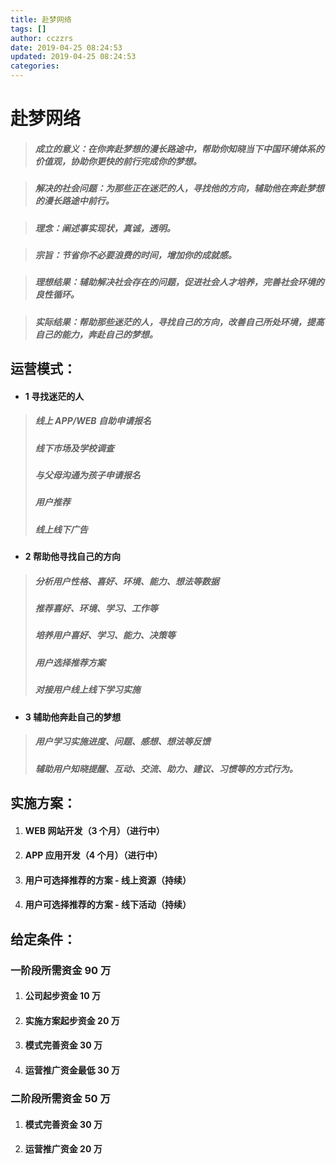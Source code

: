 ```yaml
---
title: 赴梦网络
tags: []
author: cczzrs
date: 2019-04-25 08:24:53
updated: 2019-04-25 08:24:53
categories:
---
```


# 赴梦网络
> ##### 成立的意义：在你奔赴梦想的漫长路途中，帮助你知晓当下中国环境体系的价值观，协助你更快的前行完成你的梦想。

> ##### 解决的社会问题：为那些正在迷茫的人，寻找他的方向，辅助他在奔赴梦想的漫长路途中前行。

> ##### 理念：阐述事实现状，真诚，透明。

> ##### 宗旨：节省你不必要浪费的时间，增加你的成就感。

> ##### 理想结果：辅助解决社会存在的问题，促进社会人才培养，完善社会环境的良性循环。

> ##### 实际结果：帮助那些迷茫的人，寻找自己的方向，改善自己所处环境，提高自己的能力，奔赴自己的梦想。

## 运营模式：
  - #### 1 寻找迷茫的人
  > ##### 线上 APP/WEB 自助申请报名
  > ##### 线下市场及学校调查
  > ##### 与父母沟通为孩子申请报名
  > ##### 用户推荐
  > ##### 线上线下广告
  
  - #### 2 帮助他寻找自己的方向
  > ##### 分析用户性格、喜好、环境、能力、想法等数据
  > ##### 推荐喜好、环境、学习、工作等
  > ##### 培养用户喜好、学习、能力、决策等        
  > ##### 用户选择推荐方案
  > ##### 对接用户线上线下学习实施
  
  - #### 3 辅助他奔赴自己的梦想
  > ##### 用户学习实施进度、问题、感想、想法等反馈
  > ##### 辅助用户知晓提醒、互动、交流、助力、建议、习惯等的方式行为。
    
## 实施方案：
  1. #### WEB 网站开发（3 个月）（进行中）
  2. #### APP 应用开发（4 个月）（进行中）
  3. #### 用户可选择推荐的方案 - 线上资源（持续）
  4. #### 用户可选择推荐的方案 - 线下活动（持续）
  
## 给定条件：
### 一阶段所需资金 90 万
  1. #### 公司起步资金 10 万
  1. #### 实施方案起步资金 20 万
  2. #### 模式完善资金 30 万
  3. #### 运营推广资金最低 30 万
  
### 二阶段所需资金 50 万
  1. #### 模式完善资金 30 万
  2. #### 运营推广资金 20 万
